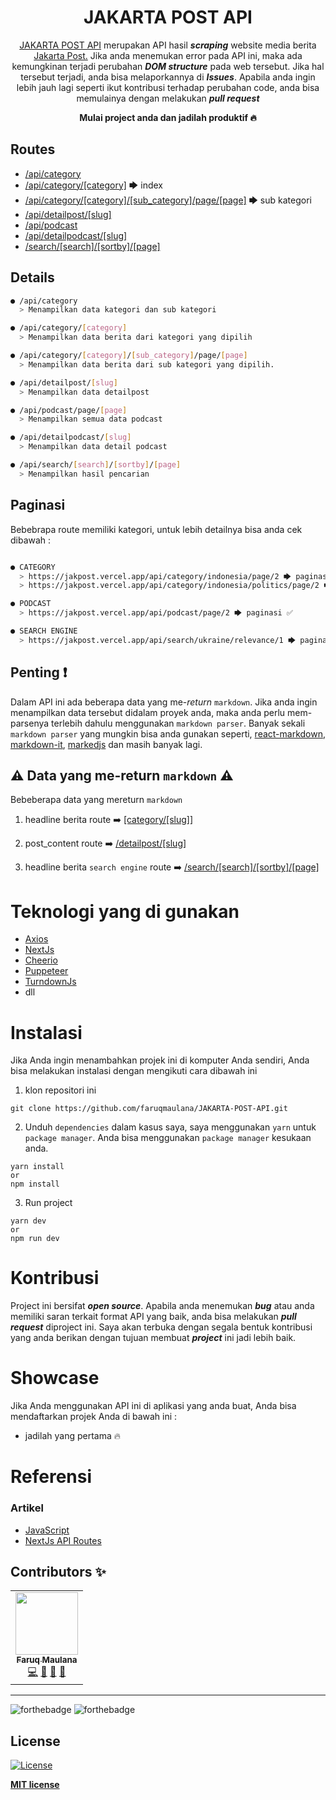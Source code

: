 <div align="center">
<h1>JAKARTA POST API</h1>
<p><a href="https://jakpost.vercel.app/api">JAKARTA POST API</a> merupakan API hasil <i><b>scraping</b></i> website media berita <a href="https://www.thejakartapost.com/">Jakarta Post.</a> Jika anda menemukan error pada API ini, maka ada kemungkinan terjadi perubahan <i><b>DOM structure</b></i> pada web tersebut. Jika hal tersebut terjadi, anda bisa melaporkannya di <i><b>Issues</b></i>. Apabila anda ingin lebih jauh lagi seperti ikut kontribusi terhadap perubahan code, anda bisa memulainya dengan melakukan <i><b>pull request</b></i></p>
<strong>Mulai project anda dan jadilah produktif 🔥</strong>
</div>

## Routes

- [/api/category](https://jakpost.vercel.app/api/category)
- [/api/category/[category]](https://jakpost.vercel.app/api/category/indonesia) 🡆 index
- [/api/category/[category]/[sub_category]/page/[page]](https://jakpost.vercel.app/api/category/indonesia/politics/page/2) 🡆 sub kategori
- [/api/detailpost/[slug]](https://jakpost.vercel.app/api/detailpost/indonesia/2022/03/16/police-looking-into-human-trafficking-violations-in-langkat-caging)
- [/api/podcast](https://jakpost.vercel.app/api/category/podcast)
- [/api/detailpodcast/[slug]](https://jakpost.vercel.app/api/detailpodcast/multimedia/2022/03/04/beyond-squid-game-translating-asian-film-and-tv-for-a-hungry-global-market)
- [/search/[search]/[sortby]/[page]](https://jakpost.vercel.app/api/search/ukraine/date/1)

## Details

```bash
● /api/category
  > Menampilkan data kategori dan sub kategori

● /api/category/[category]
  > Menampilkan data berita dari kategori yang dipilih

● /api/category/[category]/[sub_category]/page/[page]
  > Menampilkan data berita dari sub kategori yang dipilih.

● /api/detailpost/[slug]
  > Menampilkan data detailpost

● /api/podcast/page/[page]
  > Menampilkan semua data podcast

● /api/detailpodcast/[slug]
  > Menampilkan data detail podcast

● /api/search/[search]/[sortby]/[page]
  > Menampilkan hasil pencarian

```

## Paginasi

Bebebrapa route memiliki kategori, untuk lebih detailnya bisa anda cek dibawah :

```bash

● CATEGORY
  > https://jakpost.vercel.app/api/category/indonesia/page/2 🡆 paginasi ❌
  > https://jakpost.vercel.app/api/category/indonesia/politics/page/2 🡆 paginasi ✅

● PODCAST
  > https://jakpost.vercel.app/api/podcast/page/2 🡆 paginasi ✅

● SEARCH ENGINE
  > https://jakpost.vercel.app/api/search/ukraine/relevance/1 🡆 paginasi ✅

```

## Penting ❗

Dalam API ini ada beberapa data yang me-<i>return</i> `markdown`. Jika anda ingin menampilkan data tersebut didalam proyek anda, maka anda perlu mem-parsenya terlebih dahulu menggunakan `markdown parser`. Banyak sekali `markdown parser` yang mungkin bisa anda gunakan seperti, [react-markdown](https://github.com/remarkjs/react-markdown), [markdown-it](https://github.com/markdown-it/markdown-it), [markedjs](https://github.com/markedjs/marked) dan masih banyak lagi.

##

## ⚠️ Data yang me-return `markdown` ⚠️

Bebeberapa data yang mereturn `markdown`

1. headline berita
   route ➡️ [[category/[slug]]](https://jakpost.vercel.app/api/category/indonesia)

2. post_content
   route ➡️ [/detailpost/[slug]](https://jakpost.vercel.app/api/detailpost/indonesia/2022/03/18/government-outlines-carbon-sink-strategy-in-new-regulation)

3. headline berita `search engine`
   route ➡️ [/search/[search]/[sortby]/[page]](https://jakpost.vercel.app/api/search/ukraine/date/1)

# Teknologi yang di gunakan

- [Axios](https://axios-http.com/)
- [NextJs](https://nextjs.org/)
- [Cheerio](https://cheerio.js.org/)
- [Puppeteer](https://pptr.dev/)
- [TurndownJs](https://github.com/mixmark-io/turndown)
- dll

# Instalasi

Jika Anda ingin menambahkan projek ini di komputer Anda sendiri, Anda bisa melakukan instalasi dengan mengikuti cara dibawah ini

1. klon repositori ini

```
git clone https://github.com/faruqmaulana/JAKARTA-POST-API.git
```

2. Unduh `dependencies` dalam kasus saya, saya menggunakan `yarn` untuk `package manager`. Anda bisa menggunakan `package manager` kesukaan anda.

```
yarn install
or
npm install
```

3. Run project

```
yarn dev
or
npm run dev
```

# Kontribusi

Project ini bersifat <i><b>open source</b></i>. Apabila anda menemukan <i><b>bug</b></i> atau anda memiliki saran terkait format API yang baik, anda bisa melakukan <i><b>pull request</b></i> diproject ini. Saya akan terbuka dengan segala bentuk kontribusi yang anda berikan dengan tujuan membuat <i><b>project</b></i> ini jadi lebih baik.

# Showcase

Jika Anda menggunakan API ini di aplikasi yang anda buat, Anda bisa mendaftarkan projek Anda di bawah ini :

- jadilah yang pertama 🔥

# Referensi

### Artikel

- [JavaScript](https://developer.mozilla.org/en-US/docs/Web/JavaScript?retiredLocale=en)
- [NextJs API Routes](https://nextjs.org/docs/api-routes/dynamic-api-routes)

## Contributors ✨

<!-- ALL-CONTRIBUTORS-LIST:START - Do not remove or modify this section -->
<!-- markdownlint-disable -->
<table>
  <tr>
    <td align="center"><a href="https://fm-space.vercel.app">
    <img src="https://avatars.githubusercontent.com/u/88839109?v=4?s=100" width="100px;" alt=""/>
    <br />
    <sub><b>Faruq Maulana</b></sub>
    </a>
    <br />
    <a href="https://github.com/faruqmaulana/JAKARTA-POST-API/commits?author=faruqmaulana" title="Code">💻</a> 
    <a href="#refactoringCode-faruqmaulana" title="Refactoring Code">🎨</a>
    <a href="#maintenance-faruqmaulana" title="Maintenance">🚧</a> 
    <a href="#ideas-faruqmaulana" title="Ideas, Planning, & Feedback">🤔</a>
    </td>
  </tr>
</table>

<!-- markdownlint-restore -->

<!-- ALL-CONTRIBUTORS-LIST:END -->

---

![forthebadge](https://forthebadge.com/images/badges/built-with-love.svg)
![forthebadge](https://forthebadge.com/images/badges/made-with-javascript.svg)

## License

[![License](http://img.shields.io/:license-mit-blue.svg?style=flat-square)](http://badges.mit-license.org)

**[MIT license](http://opensource.org/licenses/mit-license.php)**
